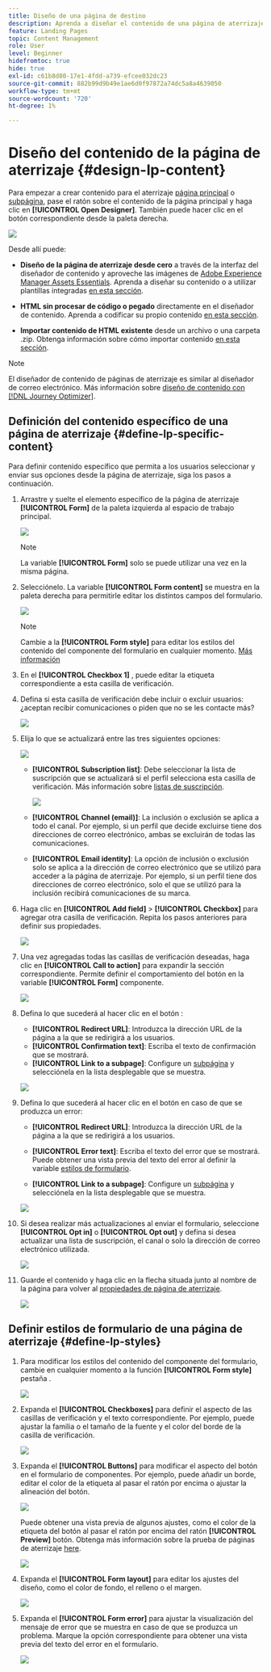 ```yaml
---
title: Diseño de una página de destino
description: Aprenda a diseñar el contenido de una página de aterrizaje en Journey Optimizer
feature: Landing Pages
topic: Content Management
role: User
level: Beginner
hidefromtoc: true
hide: true
exl-id: c61b8d80-17e1-4fdd-a739-efcee032dc23
source-git-commit: 882b99d9b49e1ae6d0f97872a74dc5a8a4639050
workflow-type: tm+mt
source-wordcount: '720'
ht-degree: 1%

---
```


# Diseño del contenido de la página de aterrizaje {#design-lp-content}

Para empezar a crear contenido para el aterrizaje [página principal](create-lp.md#configure-primary-page) o [subpágina](create-lp.md#configure-subpages), pase el ratón sobre el contenido de la página principal y haga clic en **[!UICONTROL Open Designer]**. También puede hacer clic en el botón correspondiente desde la paleta derecha.

![](assets/lp_open-designer.png)

Desde allí puede:

* **Diseño de la página de aterrizaje desde cero** a través de la interfaz del diseñador de contenido y aproveche las imágenes de [Adobe Experience Manager Assets Essentials](../messages/assets-essentials.md). Aprenda a diseñar su contenido o a utilizar plantillas integradas [en esta sección](../messages/create-email-content.md).

* **HTML sin procesar de código o pegado** directamente en el diseñador de contenido. Aprenda a codificar su propio contenido [en esta sección](../messages/existing-content.md#import-raw-html-code).

* **Importar contenido de HTML existente** desde un archivo o una carpeta .zip. Obtenga información sobre cómo importar contenido [en esta sección](../messages/existing-content.md#import-html-content-from-file).

>[!NOTE]
>
>El diseñador de contenido de páginas de aterrizaje es similar al diseñador de correo electrónico. Más información sobre [diseño de contenido con [!DNL Journey Optimizer]](../messages/design-emails.md).

## Definición del contenido específico de una página de aterrizaje {#define-lp-specific-content}

Para definir contenido específico que permita a los usuarios seleccionar y enviar sus opciones desde la página de aterrizaje, siga los pasos a continuación.

1. Arrastre y suelte el elemento específico de la página de aterrizaje **[!UICONTROL Form]** de la paleta izquierda al espacio de trabajo principal.

   ![](assets/lp_designer-form-component.png)

   >[!NOTE]
   >
   >La variable **[!UICONTROL Form]** solo se puede utilizar una vez en la misma página.

1. Selecciónelo. La variable **[!UICONTROL Form content]** se muestra en la paleta derecha para permitirle editar los distintos campos del formulario.

   ![](assets/lp_designer-form-content-options.png)

   >[!NOTE]
   >
   >Cambie a la **[!UICONTROL Form style]** para editar los estilos del contenido del componente del formulario en cualquier momento. [Más información](#define-lp-styles)

1. En el **[!UICONTROL Checkbox 1]** , puede editar la etiqueta correspondiente a esta casilla de verificación.

1. Defina si esta casilla de verificación debe incluir o excluir usuarios: ¿aceptan recibir comunicaciones o piden que no se les contacte más?

   ![](assets/lp_designer-form-update.png)

1. Elija lo que se actualizará entre las tres siguientes opciones:

   ![](assets/lp_designer-form-update-options.png)

   * **[!UICONTROL Subscription list]**: Debe seleccionar la lista de suscripción que se actualizará si el perfil selecciona esta casilla de verificación. Más información sobre [listas de suscripción](subscription-list.md).

      ![](assets/lp_designer-form-subs-list.png)

   * **[!UICONTROL Channel (email)]**: La inclusión o exclusión se aplica a todo el canal. Por ejemplo, si un perfil que decide excluirse tiene dos direcciones de correo electrónico, ambas se excluirán de todas las comunicaciones.

   * **[!UICONTROL Email identity]**: La opción de inclusión o exclusión solo se aplica a la dirección de correo electrónico que se utilizó para acceder a la página de aterrizaje. Por ejemplo, si un perfil tiene dos direcciones de correo electrónico, solo el que se utilizó para la inclusión recibirá comunicaciones de su marca.

1. Haga clic en **[!UICONTROL Add field]** > **[!UICONTROL Checkbox]** para agregar otra casilla de verificación. Repita los pasos anteriores para definir sus propiedades.

   ![](assets/lp_designer-form-checkbox-2.png)

1. Una vez agregadas todas las casillas de verificación deseadas, haga clic en **[!UICONTROL Call to action]** para expandir la sección correspondiente. Permite definir el comportamiento del botón en la variable **[!UICONTROL Form]** componente.

   ![](assets/lp_designer-form-call-to-action.png)

1. Defina lo que sucederá al hacer clic en el botón :

   * **[!UICONTROL Redirect URL]**: Introduzca la dirección URL de la página a la que se redirigirá a los usuarios.
   * **[!UICONTROL Confirmation text]**: Escriba el texto de confirmación que se mostrará.
   * **[!UICONTROL Link to a subpage]**: Configure un [subpágina](create-lp.md#configure-subpages) y selecciónela en la lista desplegable que se muestra.

   ![](assets/lp_designer-form-confirmation-action.png)

1. Defina lo que sucederá al hacer clic en el botón en caso de que se produzca un error:

   * **[!UICONTROL Redirect URL]**: Introduzca la dirección URL de la página a la que se redirigirá a los usuarios.
   * **[!UICONTROL Error text]**: Escriba el texto del error que se mostrará. Puede obtener una vista previa del texto del error al definir la variable [estilos de formulario](#define-lp-styles).

   * **[!UICONTROL Link to a subpage]**: Configure un [subpágina](create-lp.md#configure-subpages) y selecciónela en la lista desplegable que se muestra.

   ![](assets/lp_designer-form-error.png)

1. Si desea realizar más actualizaciones al enviar el formulario, seleccione **[!UICONTROL Opt in]** o **[!UICONTROL Opt out]** y defina si desea actualizar una lista de suscripción, el canal o solo la dirección de correo electrónico utilizada.

   ![](assets/lp_designer-form-additionnal-update.png)

1. Guarde el contenido y haga clic en la flecha situada junto al nombre de la página para volver al [propiedades de página de aterrizaje](create-lp.md#configure-primary-page).

   ![](assets/lp_designer-form-save.png)

<!--Will the name Email Designer be kept if you can also design LP with the same tool? > To modify in Messages section > content designer or Designer-->

## Definir estilos de formulario de una página de aterrizaje {#define-lp-styles}

1. Para modificar los estilos del contenido del componente del formulario, cambie en cualquier momento a la función **[!UICONTROL Form style]** pestaña .

   ![](assets/lp_designer-form-style.png)

1. Expanda el **[!UICONTROL Checkboxes]** para definir el aspecto de las casillas de verificación y el texto correspondiente. Por ejemplo, puede ajustar la familia o el tamaño de la fuente y el color del borde de la casilla de verificación.

   ![](assets/lp_designer-form-style-checkboxes.png)

1. Expanda el **[!UICONTROL Buttons]** para modificar el aspecto del botón en el formulario de componentes. Por ejemplo, puede añadir un borde, editar el color de la etiqueta al pasar el ratón por encima o ajustar la alineación del botón.

   ![](assets/lp_designer-form-style-buttons.png)

   Puede obtener una vista previa de algunos ajustes, como el color de la etiqueta del botón al pasar el ratón por encima del ratón **[!UICONTROL Preview]** botón. Obtenga más información sobre la prueba de páginas de aterrizaje [here](create-lp.md#test-landing-page).

   ![](assets/lp_designer-form-style-buttons-preview.png)

1. Expanda el **[!UICONTROL Form layout]** para editar los ajustes del diseño, como el color de fondo, el relleno o el margen.

   ![](assets/lp_designer-form-style-layout.png)

1. Expanda el **[!UICONTROL Form error]** para ajustar la visualización del mensaje de error que se muestra en caso de que se produzca un problema. Marque la opción correspondiente para obtener una vista previa del texto del error en el formulario.

   ![](assets/lp_designer-form-error-preview.png)

